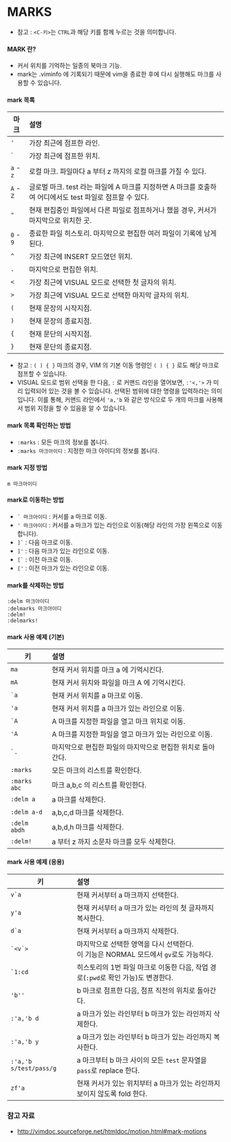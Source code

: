 # MARKS
* 참고 : `<C-키>`는 `CTRL`과 해당 키를 함께 누르는 것을 의미합니다.

#### MARK 란?
* 커서 위치를 기억하는 일종의 북마크 기능.
* mark는 .viminfo 에 기록되기 때문에 vim을 종료한 후에 다시 실행해도 마크를 사용할 수 있습니다.

#### mark 목록

마크      | 설명
--------- | :----------------------------------------------------------
`'`       | 가장 최근에 점프한 라인.
``` ` ``` | 가장 최근에 점프한 위치.
`a` - `z` | 로컬 마크. 파일마다 a 부터 z 까지의 로컬 마크를 가질 수 있다.
`A` - `Z` | 글로벌 마크. test 라는 파일에 A 마크를 지정하면 A 마크를 호출하여 어디에서도 test 파일로 점프할 수 있다.
`"`       | 현재 편집중인 파일에서 다른 파일로 점프하거나 했을 경우, 커서가 마지막으로 위치한 곳.
`0` - `9` | 종료한 파일 히스토리. 마지막으로 편집한 여러 파일이 기록에 남게 된다.
`^`       | 가장 최근에 INSERT 모드였던 위치.
`.`       | 마지막으로 편집한 위치.
`<`       | 가장 최근에 VISUAL 모드로 선택한 첫 글자의 위치.
`>`       | 가장 최근에 VISUAL 모드로 선택한 마지막 글자의 위치.
`(`       | 현재 문장의 시작지점.
`)`       | 현재 문장의 종료지점.
`{`       | 현재 문단의 시작지점.
`}`       | 현재 문단의 종료지점.

* 참고 : `( ) { }` 마크의 경우, VIM 의 기본 이동 명령인 `( ) { }` 로도 해당 마크로 점프할 수 있습니다.
* VISUAL 모드로 범위 선택을 한 다음, `:` 로 커맨드 라인을 열어보면, `:'<,'>` 가 미리 입력되어 있는 것을 볼 수 있습니다. 선택된 범위에 대한 명령을 입력하라는 의미입니다. 이를 통해, 커맨드 라인에서 `'a,'b` 와 같은 방식으로 두 개의 마크를 사용해서 범위 지정을 할 수 있음을 알 수 있습니다.

#### mark 목록 확인하는 방법
* `:marks` : 모든 마크의 정보를 봅니다.
* `:marks 마크아이디` : 지정한 마크 아이디의 정보를 봅니다.

#### mark 지정 방법
```
m 마크아이디
```

#### mark로 이동하는 방법
* ``` ` 마크아이디 ``` : 커서를 a 마크로 이동.
* ``` ' 마크아이디 ``` : 커서를 a 마크가 있는 라인으로 이동(해당 라인의 가장 왼쪽으로 이동합니다).
* ``` ]` ``` : 다음 마크로 이동.
* ``` ]' ``` : 다음 마크가 있는 라인으로 이동.
* ``` [` ``` : 이전 마크로 이동.
* ``` [' ``` : 이전 마크가 있는 라인으로 이동.

#### mark를 삭제하는 방법
```
:delm 마크아이디
:delmarks 마크아이디
:delm!
:delmarks!
```

#### mark 사용 예제 (기본)

키           | 설명
---------    | :----------------------------------------------
``` ma ```   | 현재 커서 위치를 마크 a 에 기억시킨다.
``` mA ```   | 현재 커서 위치와 파일을 마크 A 에 기억시킨다.
``` `a ```   | 현재 커서 위치를 a 마크로 이동.
``` 'a ```   | 현재 커서 위치를 a 마크가 있는 라인으로 이동.
``` `A ```   | A 마크를 지정한 파일을 열고 마크 위치로 이동.
``` 'A ```   | A 마크를 지정한 파일을 열고 마크가 있는 라인으로 이동.
``` `. ```   | 마지막으로 편집한 파일의 마지막으로 편집한 위치로 돌아간다.
`:marks`     | 모든 마크의 리스트를 확인한다.
`:marks abc` | 마크 a,b,c 의 리스트를 확인한다.
`:delm a`    | a 마크를 삭제한다.
`:delm a-d`  | a,b,c,d 마크를 삭제한다.
`:delm abdh` | a,b,d,h 마크를 삭제한다.
`:delm!`     | a 부터 z 까지 소문자 마크를 모두 삭제한다.

#### mark 사용 예제 (응용)

키                     | 설명
---------              | :----------------------------------------------
``` v`a ```            | 현재 커서부터 a 마크까지 선택한다.
``` y'a ```            | 현재 커서부터 a 마크가 있는 라인의 첫 글자까지 복사한다.
``` d`a  ```           | 현재 커서부터 a 마크까지 삭제한다.
``` `<v`>  ```         | 마지막으로 선택한 영역을 다시 선택한다.<BR>이 기능은 NORMAL 모드에서 `gv`로도 가능하다.
``` `1:cd ```          | 히스토리의 1번 파일 마크로 이동한 다음, 작업 경로(`:pwd`로 확인 가능)도 변경한다.
``` 'b'' ```           | b 마크로 점프한 다음, 점프 직전의 위치로 돌아간다.
`:'a,'b d`             | a 마크가 있는 라인부터 b 마크가 있는 라인까지 삭제한다.
`:'a,'b y`             | a 마크가 있는 라인부터 b 마크가 있는 라인까지 복사한다.
`:'a,'b s/test/pass/g` | a 마크부터 b 마크 사이의 모든 `test` 문자열을 `pass`로 replace 한다.
`zf'a`                 | 현재 커서가 있는 위치부터 a 마크가 있는 라인까지 보이지 않도록 fold 한다.

### 참고 자료
* http://vimdoc.sourceforge.net/htmldoc/motion.html#mark-motions
